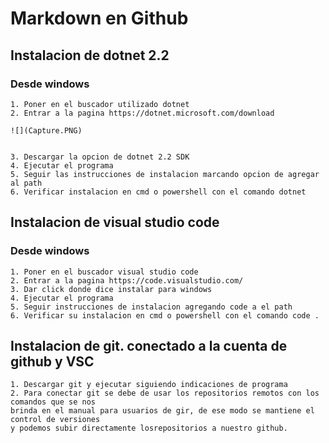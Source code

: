 # Markdown en Github

## Instalacion de dotnet 2.2

### Desde windows
    1. Poner en el buscador utilizado dotnet
    2. Entrar a la pagina https://dotnet.microsoft.com/download

    ![](Capture.PNG)

    
    3. Descargar la opcion de dotnet 2.2 SDK
    4. Ejecutar el programa
    5. Seguir las instrucciones de instalacion marcando opcion de agregar al path
    6. Verificar instalacion en cmd o powershell con el comando dotnet

## Instalacion de visual studio code
 
### Desde windows
    1. Poner en el buscador visual studio code
    2. Entrar a la pagina https://code.visualstudio.com/
    3. Dar click donde dice instalar para windows
    4. Ejecutar el programa
    5. Seguir instrucciones de instalacion agregando code a el path
    6. Verificar su instalacion en cmd o powershell con el comando code .

## Instalacion de git. conectado a la cuenta de github y VSC

    1. Descargar git y ejecutar siguiendo indicaciones de programa
    2. Para conectar git se debe de usar los repositorios remotos con los comandos que se nos
    brinda en el manual para usuarios de gir, de ese modo se mantiene el control de versiones
    y podemos subir directamente losrepositorios a nuestro github.